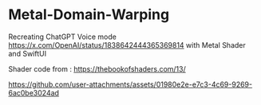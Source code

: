 # Metal-Domain-Warping

Recreating ChatGPT Voice mode https://x.com/OpenAI/status/1838642444365369814 with Metal Shader and SwiftUI

Shader code from : https://thebookofshaders.com/13/

https://github.com/user-attachments/assets/01980e2e-e7c3-4c69-9269-6ac0be3024ad

